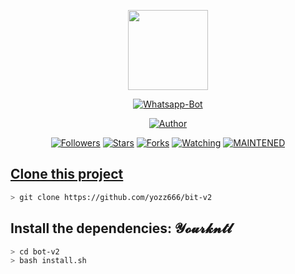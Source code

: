 <p align="center">
<img src="𝙢𝙪𝙝𝙖𝙢𝙢𝙖𝙙 𝙍𝙞𝙯𝙠𝙞 𝙁𝙖𝙙𝙞𝙡𝙡𝙖𝙝/revision/latest/top-crop/width/300/height/300?cb=20190417164406" width="128" height="128"/>
</p>
<p align="center">
<a href="#"><img title="Whatsapp-Bot" src="https://img.shields.io/badge/Termux Whatsapp Bot-green?colorA=%23ff0000&colorB=%23017e40&style=for-the-badge"></a>
</p>
<p align="center">
<a href="https://github.com/yozz666"><img title="Author" src="https://img.shields.io/badge/Author-yozz666-blue.svg?style=for-the-badge&logo=github"></a>
</p>
<p align="center">
<a href="https://github.com/yozz666/followers"><img title="Followers" src="https://img.shields.io/github/followers/yozz666?color=blue&style=flat-square"></a>
<a href="https://github.com/yozz666/bot-v2/stargazers/"><img title="Stars" src="https://img.shields.io/github/stars/yozz666/termux-wabot?color=red&style=flat-square"></a>
<a href="https://github.com/yozz666/bot-v2/network/members"><img title="Forks" src="https://img.shields.io/github/forks/yozz666/termux-wabot?color=red&style=flat-square"></a>
<a href="https://github.com/yozz666/bot-v2/watchers"><img title="Watching" src="https://img.shields.io/github/watchers/yozz666/termux-wabot?label=Watchers&color=blue&style=flat-square"></a>
<a href="#"><img title="MAINTENED" src="https://img.shields.io/badge/MAINTENED-YES-blue.svg"</a>
</p>

## Clone this project

```bash
> git clone https://github.com/yozz666/bit-v2
```

## Install the dependencies: 𝓨𝓸𝓾𝓻𝓴𝓷𝓽𝓵

```bash
> cd bot-v2
> bash install.sh
```